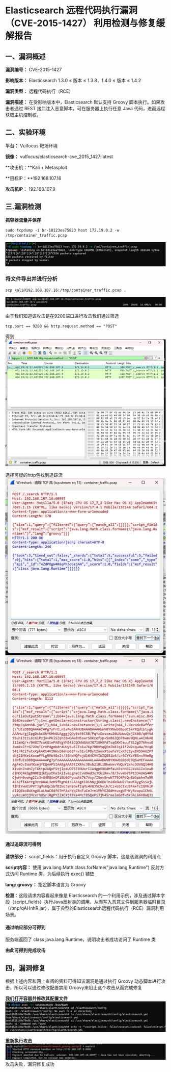 # Elasticsearch 远程代码执行漏洞（CVE-2015-1427） 利用检测与修复缓解报告


## 一、漏洞概述
**漏洞编号：** CVE-2015-1427

**影响版本：** Elasticsearch 1.3.0 ≤ 版本 ≤ 1.3.8，1.4.0 ≤ 版本 ≤ 1.4.2

**漏洞类型：** 远程代码执行（RCE）

**漏洞描述：** 在受影响版本中，Elasticsearch 默认支持 Groovy 脚本执行。如果攻击者通过 REST 接口注入恶意脚本，可在服务器上执行任意 Java 代码，进而远程获取主机控制权。






## 二、实验环境


**平台：** Vulfocus 靶场环境

**镜像：** vulfocus/elasticsearch-cve_2015_1427:latest

**攻击机：**Kali + Metasploit

**目标IP：**192.168.107.16

**攻击机IP：** 192.168.107.9


## 三.漏洞检测
**抓容器流量并保存**
```
sudo tcpdump -i br-18123ea75823 host 172.19.0.2 -w /tmp/container_traffic.pcap

```
![](./抓容器流量.png)

### **将文件导出并进行分析** 
```
scp kali@192.168.107.16:/tmp/container_traffic.pcap .
```
![](./导出.png)

由于我们知道该攻击是在9200端口进行攻击我们通过筛选
```
tcp.port == 9200 && http.request.method == "POST"
```
得到
![](./筛选2.png)

选择可疑的http包找到追踪流
![](./找到追踪流.png)
![](./追踪六.png)
#### **通过追踪流可得到**
**请求部分：** script_fields：用于执行自定义 Groovy 脚本，这是该漏洞的利用点

**script内容：** 使用 java.lang.Math.class.forName("java.lang.Runtime") 反射方式访问 Runtime 类，为后续执行 exec() 铺垫

**lang: groovy：**	指定脚本语言为 Groovy

**检测**：这段请求内容看起来像是 Elasticsearch 的一个利用示例，涉及通过脚本字段（script_fields）执行Java反射类的调用，从而写入恶意文件到服务器临时目录（/tmp/qAHnhR.jar），属于典型的Elasticsearch远程代码执行（RCE）漏洞利用场景。



#### **通过响应部分可得到**
服务端返回了 class java.lang.Runtime，说明攻击者成功访问了 Runtime 类


**由此可得到完成攻击**


## 四，漏洞修复
根据上述内容和网上查阅的资料可得知该漏洞是通过执行 Groovy 动态脚本进行攻击，所以可以通过修改配置禁用 Groovy来阻止这个攻击从而完成修复

**我们打开容器并修改其配置文件**
![](./修改过程.png)

**重新执行攻击**
![](./攻击失败.png)
攻击失败，漏洞修复成功